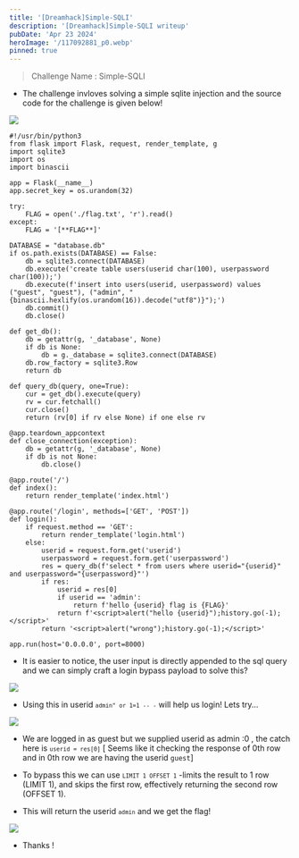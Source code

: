 ```yaml
---
title: '[Dreamhack]Simple-SQLI'
description: '[Dreamhack]Simple-SQLI writeup'
pubDate: 'Apr 23 2024'
heroImage: '/117092881_p0.webp'
pinned: true
---
```


> Challenge Name : Simple-SQLI

- The challenge invloves solving a simple sqlite injection and the source code for the challenge is given below!
<img src="https://raw.githubusercontent.com/kabilan1290/kabilan1290.github.io/master/assets/img/desc_1.png">
<br>

```
#!/usr/bin/python3
from flask import Flask, request, render_template, g
import sqlite3
import os
import binascii

app = Flask(__name__)
app.secret_key = os.urandom(32)

try:
    FLAG = open('./flag.txt', 'r').read()
except:
    FLAG = '[**FLAG**]'

DATABASE = "database.db"
if os.path.exists(DATABASE) == False:
    db = sqlite3.connect(DATABASE)
    db.execute('create table users(userid char(100), userpassword char(100));')
    db.execute(f'insert into users(userid, userpassword) values ("guest", "guest"), ("admin", "{binascii.hexlify(os.urandom(16)).decode("utf8")}");')
    db.commit()
    db.close()

def get_db():
    db = getattr(g, '_database', None)
    if db is None:
        db = g._database = sqlite3.connect(DATABASE)
    db.row_factory = sqlite3.Row
    return db

def query_db(query, one=True):
    cur = get_db().execute(query)
    rv = cur.fetchall()
    cur.close()
    return (rv[0] if rv else None) if one else rv

@app.teardown_appcontext
def close_connection(exception):
    db = getattr(g, '_database', None)
    if db is not None:
        db.close()

@app.route('/')
def index():
    return render_template('index.html')

@app.route('/login', methods=['GET', 'POST'])
def login():
    if request.method == 'GET':
        return render_template('login.html')
    else:
        userid = request.form.get('userid')
        userpassword = request.form.get('userpassword')
        res = query_db(f'select * from users where userid="{userid}" and userpassword="{userpassword}"')
        if res:
            userid = res[0]
            if userid == 'admin':
                return f'hello {userid} flag is {FLAG}'
            return f'<script>alert("hello {userid}");history.go(-1);</script>'
        return '<script>alert("wrong");history.go(-1);</script>'

app.run(host='0.0.0.0', port=8000)
```

- It is easier to notice, the user input is directly appended to the sql query and we can simply craft a login bypass payload to solve this?
<img src="https://raw.githubusercontent.com/kabilan1290/kabilan1290.github.io/master/assets/img/login1.png">



- Using this in userid <code>`admin" or 1=1 -- -`</code> will help us login! Lets try...
<img src="https://raw.githubusercontent.com/kabilan1290/kabilan1290.github.io/master/assets/img/guest_1.png">
<br>

- We are logged in as guest but we supplied userid as admin :0 , the catch here is <code>`userid = res[0]`</code> [ Seems like it checking the response of 0th row and in 0th row we are having the userid `guest`]

- To bypass this we can use <code>`LIMIT 1 OFFSET 1`</code> -limits the result to 1 row (LIMIT 1), and skips the first row, effectively returning the second row (OFFSET 1).

- This will return the userid <code>`admin`</code> and we get the flag!

<img src="https://raw.githubusercontent.com/kabilan1290/kabilan1290.github.io/master/assets/img/flag_1.png">
<br>


- Thanks !
